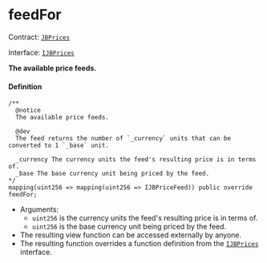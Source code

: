 # feedFor

Contract: [`JBPrices`](/docs/v4/deprecated/v3/api/contracts/jbprices/README.md)

Interface: [`IJBPrices`](/docs/v4/deprecated/v3/api/interfaces/ijbprices.md)

**The available price feeds.**

#### Definition

```
/**
  @notice
  The available price feeds.

  @dev
  The feed returns the number of `_currency` units that can be converted to 1 `_base` unit.

  _currency The currency units the feed's resulting price is in terms of.
  _base The base currency unit being priced by the feed.
*/
mapping(uint256 => mapping(uint256 => IJBPriceFeed)) public override feedFor;
```

* Arguments:
  * `uint256` is the currency units the feed's resulting price is in terms of.
  * `uint256` is the base currency unit being priced by the feed.
* The resulting view function can be accessed externally by anyone.
* The resulting function overrides a function definition from the [`IJBPrices`](/docs/v4/deprecated/v3/api/interfaces/ijbprices.md) interface.
